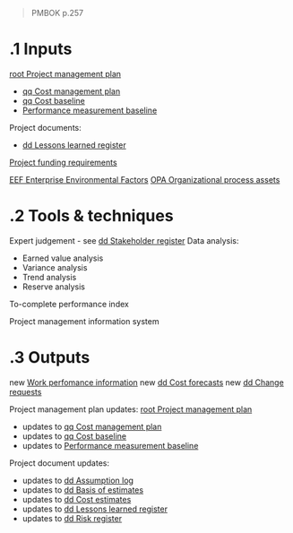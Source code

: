 > PMBOK p.257
# .1 Inputs

[root Project management plan](../Project%20Management%20Plans/root%20Project%20management%20plan.md)
* [qq Cost management plan](../Project%20Management%20Plans/qq%20Cost%20management%20plan.md)
* [qq Cost baseline](../Project%20Management%20Plans/qq%20Cost%20baseline.md)
* [Performance measurement baseline](../Project%20Management%20Plans/Additional%20components/Performance%20measurement%20baseline.md)

Project documents:
* [dd Lessons learned register](../Project%20Documents/dd%20Lessons%20learned%20register.md)

[Project funding requirements](../0meta_lost_and_found/Project%20funding%20requirements.md)

[EEF Enterprise Environmental Factors](../EEF%20Enterprise%20Environmental%20Factors.md)
[OPA Organizational process assets](../OPA%20Organizational%20process%20assets.md)

# .2 Tools & techniques
Expert judgement - see [dd Stakeholder register](../Project%20Documents/dd%20Stakeholder%20register.md)
Data analysis:
* Earned value analysis
* Variance analysis
* Trend analysis
* Reserve analysis

To-complete performance index

Project management information system

# .3 Outputs
new [Work perfomance information](../0meta_lost_and_found/Work%20perfomance%20information.md)
new [dd Cost forecasts](../Project%20Documents/dd%20Cost%20forecasts.md)
new [dd Change requests](../Project%20Documents/dd%20Change%20requests.md)


Project management plan updates: [root Project management plan](../Project%20Management%20Plans/root%20Project%20management%20plan.md)
* updates to [qq Cost management plan](../Project%20Management%20Plans/qq%20Cost%20management%20plan.md)
* updates to [qq Cost baseline](../Project%20Management%20Plans/qq%20Cost%20baseline.md)
* updates to [Performance measurement baseline](../Project%20Management%20Plans/Additional%20components/Performance%20measurement%20baseline.md)

Project document updates:
* updates to [dd Assumption log](../Project%20Documents/dd%20Assumption%20log.md)
* updates to [dd Basis of estimates](../Project%20Documents/dd%20Basis%20of%20estimates.md)
* updates to [dd Cost estimates](../Project%20Documents/dd%20Cost%20estimates.md)
* updates to [dd Lessons learned register](../Project%20Documents/dd%20Lessons%20learned%20register.md)
* updates to [dd Risk register](../Project%20Documents/dd%20Risk%20register.md)



